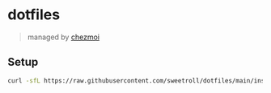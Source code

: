 # dotfiles

> managed by [chezmoi](https://www.chezmoi.io/)

## Setup

```bash
curl -sfL https://raw.githubusercontent.com/sweetroll/dotfiles/main/install.sh | bash
```